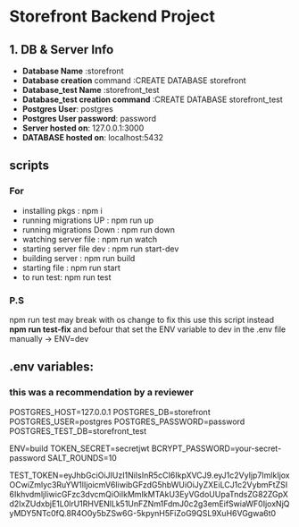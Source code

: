 # Storefront Backend Project

## 1. DB & Server Info

- **Database Name** :storefront
- **Database creation** command :CREATE DATABASE storefront
- **Database_test Name** :storefront_test
- **Database_test creation command** :CREATE DATABASE storefront_test
- **Postgres User**: postgres
- **Postgres User password**: password
- **Server hosted on**: 127.0.0.1:3000
- **DATABASE hosted on**: localhost:5432

## scripts

### For

- installing pkgs : npm i
- running migrations UP : npm run up
- running migrations Down : npm run down
- watching server file : npm run watch
- starting server file dev : npm run start-dev
- building server : npm run build
- starting file : npm run start
- to run test: npm run test

### P.S

npm run test may break with os change to fix this use this script instead **npm run test-fix** and befour that set the ENV variable to dev in the .env file manually -> ENV=dev

## .env variables:

### this was a recommendation by a reviewer

POSTGRES_HOST=127.0.0.1
POSTGRES_DB=storefront
POSTGRES_USER=postgres
POSTGRES_PASSWORD=password
POSTGRES_TEST_DB=storefront_test

ENV=build
TOKEN_SECRET=secretjwt
BCRYPT_PASSWORD=your-secret-password
SALT_ROUNDS=10

TEST_TOKEN=eyJhbGciOiJIUzI1NiIsInR5cCI6IkpXVCJ9.eyJ1c2VyIjp7ImlkIjoxOCwiZmlyc3RuYW1lIjoicmV6IiwibGFzdG5hbWUiOiJyZXEiLCJ1c2VybmFtZSI6IkhvdmljIiwicGFzc3dvcmQiOiIkMmIkMTAkU3EyVGdoUUpaTndsZG82ZGpXd2IxZUdxbjE1L0lrU1RHVENlLk51UnFZNm1FdmJ0c2g3emEifSwiaWF0IjoxNjQyMDY5NTc0fQ.8R4O0y5bZSw6G-5kpynH5FiZoG9QSL9XuH6VGgwa6t0
